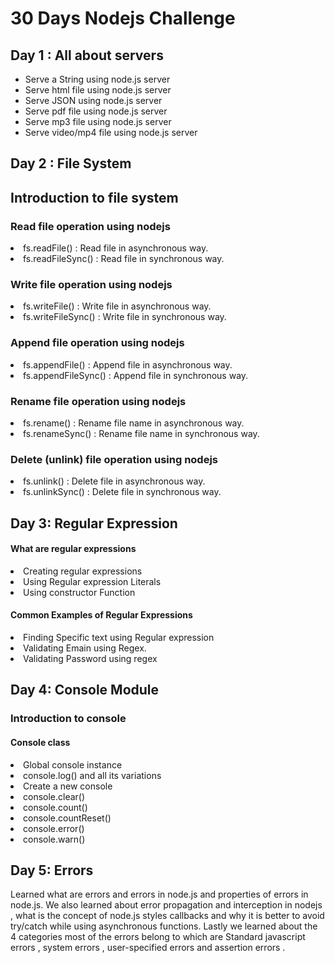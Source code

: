 # 30 Days Nodejs Challenge

## Day 1 : All about servers
<ul>
 <li> Serve a String using node.js server</li>
<li>Serve html file using node.js server</li>
<li>Serve JSON using node.js server</li>
<li>Serve pdf file using node.js server</li>
<li>Serve mp3 file using node.js server</li>
<li>Serve video/mp4 file using node.js server</li>
</ul>

## Day 2 : File System
<h2>Introduction to file system</h2>
<h3>Read file operation using nodejs</h3>
<li>fs.readFile() : Read file in asynchronous way.</li>
<li>fs.readFileSync() : Read file in synchronous way.</li>
<h3>Write file operation using nodejs</h3>
<li>fs.writeFile() : Write file in asynchronous way.</li>
<li>fs.writeFileSync() : Write file in synchronous way.</li>
<h3>Append file operation using nodejs</h3>
<li>fs.appendFile() : Append file in asynchronous way.</li>
<li>fs.appendFileSync() : Append file in synchronous way.</li>
<h3>Rename file operation using nodejs</h3>
<li>fs.rename() : Rename file name in asynchronous way.</li>
<li>fs.renameSync() : Rename file name in synchronous way.</li>
<h3>Delete (unlink) file operation using nodejs</h3>
<li>fs.unlink() : Delete file in asynchronous way.</li>
<li>fs.unlinkSync() : Delete file in synchronous way.</li>

## Day 3: Regular Expression
<h4>What are regular expressions</h4>
<li>Creating regular expressions</li>
<li>Using Regular expression Literals</li>
<li>Using constructor Function</li>
<h4>Common Examples of Regular Expressions</h4>
<li>Finding Specific text using Regular expression</li>
<li>Validating Emain using Regex.</li>
<li>Validating Password using regex</li>

## Day 4: Console Module
<h3>Introduction to console</h3>
<h4>Console class</h4>
<li>Global console instance</li>
<li>console.log() and all its variations</li>
<li>Create a new console</li>
<li>console.clear()</li>
<li>console.count()</li>
<li>console.countReset()</li>
<li>console.error()</li>
<li>console.warn()</li>

## Day 5: Errors
Learned what are errors and errors in node.js and properties of errors in node.js.
We also learned about error propagation and interception in nodejs , what is the concept of node.js styles callbacks and why it is better to avoid try/catch while using asynchronous functions. Lastly we learned about the 4 categories most of the errors belong to which are 
Standard javascript errors , system errors , user-specified errors and assertion errors .

